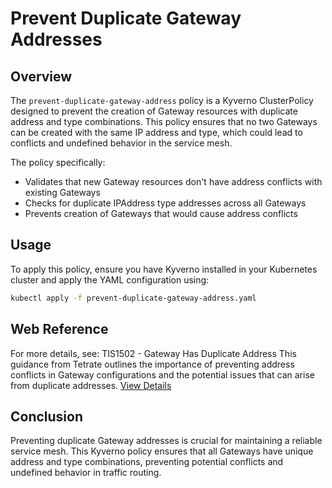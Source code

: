 # Prevent Duplicate Gateway Addresses
## Overview
The `prevent-duplicate-gateway-address` policy is a Kyverno ClusterPolicy designed to prevent the creation of Gateway resources with duplicate address and type combinations. This policy ensures that no two Gateways can be created with the same IP address and type, which could lead to conflicts and undefined behavior in the service mesh.

The policy specifically:
- Validates that new Gateway resources don't have address conflicts with existing Gateways
- Checks for duplicate IPAddress type addresses across all Gateways
- Prevents creation of Gateways that would cause address conflicts

## Usage
To apply this policy, ensure you have Kyverno installed in your Kubernetes cluster and apply the YAML configuration using:
```bash
kubectl apply -f prevent-duplicate-gateway-address.yaml
```

## Web Reference
For more details, see:
TIS1502 - Gateway Has Duplicate Address
This guidance from Tetrate outlines the importance of preventing address conflicts in Gateway configurations and the potential issues that can arise from duplicate addresses.
[View Details](https://docs.tetrate.io/istio-subscription/tools/tca/analysis/TIS1502)

## Conclusion
Preventing duplicate Gateway addresses is crucial for maintaining a reliable service mesh. This Kyverno policy ensures that all Gateways have unique address and type combinations, preventing potential conflicts and undefined behavior in traffic routing.
